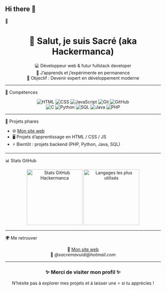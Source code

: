## Hi there 👋
 👋
<!-- Profil GitHub Hackermanca -->

<h1 align="center">👋 Salut, je suis Sacré (aka Hackermanca)</h1>

<p align="center">
💻 Développeur web & futur fullstack developer <br>
🌱 J’apprends et j’expérimente en permanence <br>
🚀 Objectif : Devenir expert en développement moderne
</p>

---

🔧 Compétences

<p align="center">
  <!-- Web -->
  <img src="https://img.shields.io/badge/Code-HTML-orange?logo=html5" alt="HTML" />
  <img src="https://img.shields.io/badge/Style-CSS-blue?logo=css3" alt="CSS" />
  <img src="https://img.shields.io/badge/Script-JavaScript-yellow?logo=javascript" alt="JavaScript" />
  <img src="https://img.shields.io/badge/Control-Git-red?logo=git" alt="Git" />
  <img src="https://img.shields.io/badge/Hosting-GitHub-black?logo=github" alt="GitHub" />
  <br>
  <!-- Langages backend -->
  <img src="https://img.shields.io/badge/Code-C-blue?logo=c" alt="C" />
  <img src="https://img.shields.io/badge/Code-Python-yellow?logo=python" alt="Python" />
  <img src="https://img.shields.io/badge/Database-SQL-lightgrey?logo=postgresql" alt="SQL" />
  <img src="https://img.shields.io/badge/Code-Java-red?logo=openjdk" alt="Java" />
  <img src="https://img.shields.io/badge/Code-PHP-purple?logo=php" alt="PHP" />
</p>

---

📂 Projets phares

- 🌐 [Mon site web](https://hackermanca.github.io/mon_projets3/)  
- 🖥️ Projets d’apprentissage en HTML / CSS / JS  
- ⚡ Bientôt : projets backend (PHP, Python, Java, SQL)  

---

 📊 Stats GitHub

<p align="center">
  <img src="https://github-readme-stats.vercel.app/api?username=hackermanca&show_icons=true&theme=radical" alt="Stats GitHub Hackermanca" height="180em" />
  <img src="https://github-readme-stats.vercel.app/api/top-langs/?username=hackermanca&layout=compact&theme=dracula" alt="Langages les plus utilisés" height="180em" />
</p>

---

 🌍 Me retrouver

<p align="center">
  🔗 <a href="https://hackermanca.github.io/mon_projets3/">Mon site web</a> <br>
  📧 <i>@sacremavuidi@hotmail.com</i>
</p>

---

<h3 align="center">✨ Merci de visiter mon profil ✨</h3>
<p align="center">N’hésite pas à explorer mes projets et à laisser une ⭐ si tu apprécies !</p>
